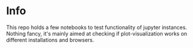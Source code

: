 

# Info

This repo holds a few notebooks to test functionality of jupyter instances.  Nothing fancy, it's mainly aimed at checking if plot-visualization works on different installations and browsers.

